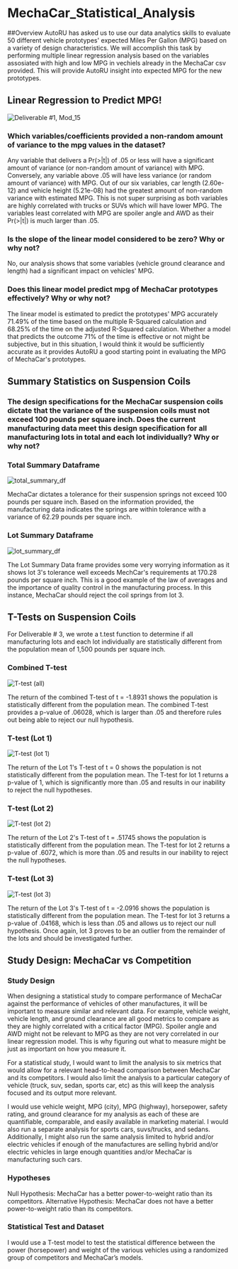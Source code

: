 # MechaCar_Statistical_Analysis

##Overview
AutoRU has asked us to use our data analytics skills to evaluate 50 different vehicle prototypes' expected Miles Per Gallon (MPG) based on a variety of design characteristics. We will accomplish this task by performing multiple linear regression analysis based on the variables assosiated with high and low MPG in vechiels already in the MechaCar csv provided. This will provide AutoRU insight into expected MPG for the new prototypes.

## Linear Regression to Predict MPG!

![Deliverable #1, Mod_15](https://user-images.githubusercontent.com/100163289/174489646-6a5f5108-62c1-4ed4-821d-ac75fcbad35b.png)

### Which variables/coefficients provided a non-random amount of variance to the mpg values in the dataset?
Any variable that delivers a Pr(>|t|) of .05 or less will have a significant amount of variance (or non-random amount of variance) with MPG. Conversely, any variable above .05 will have less variance (or random amount of variance) with MPG. Out of our six variables, car length (2.60e-12) and vehicle height (5.21e-08) had the greatest amount of non-random variance with estimated MPG. This is not super surprising as both variables are highly correlated with trucks or SUVs which will have lower MPG. The variables least correlated with MPG are spoiler angle and AWD as their Pr(>|t|) is much larger than .05.

### Is the slope of the linear model considered to be zero? Why or why not?
No, our analysis shows that some variables (vehicle ground clearance and length) had a significant impact on vehicles' MPG.

### Does this linear model predict mpg of MechaCar prototypes effectively? Why or why not?
The linear model is estimated to predict the prototypes' MPG accurately 71.49% of the time based on the multiple R-Squared calculation and 68.25% of the time on the adjusted R-Squared calculation. Whether a model that predicts the outcome 71% of the time is effective or not might be subjective, but in this situation, I would think it would be sufficiently accurate as it provides AutoRU a good starting point in evaluating the MPG of MechaCar's prototypes.

## Summary Statistics on Suspension Coils

### The design specifications for the MechaCar suspension coils dictate that the variance of the suspension coils must not exceed 100 pounds per square inch. Does the current manufacturing data meet this design specification for all manufacturing lots in total and each lot individually? Why or why not?

### Total Summary Dataframe
![total_summary_df](https://user-images.githubusercontent.com/100163289/174489796-488fda11-d755-48a8-a077-b3f22efaa15b.png)

MechaCar dictates a tolerance for their suspension springs not exceed 100 pounds per square inch. Based on the information provided, the manufacturing data indicates the springs are within tolerance with a variance of 62.29 pounds per square inch.
 

### Lot Summary Dataframe
![lot_summary_df](https://user-images.githubusercontent.com/100163289/174489799-4a6f82e0-548a-437e-8082-ab22a1c2b25a.png)

The Lot Summary Data frame provides some very worrying information as it shows lot 3's tolerance well exceeds MechCar's requirements at 170.28 pounds per square inch. This is a good example of the law of averages and the importance of quality control in the manufacturing process. In this instance, MechaCar should reject the coil springs from lot 3.

## T-Tests on Suspension Coils
For Deliverable # 3, we wrote a t.test function to determine if all manufacturing lots and each lot individually are statistically different from the population mean of 1,500 pounds per square inch.

### Combined T-test
![T-test (all)](https://user-images.githubusercontent.com/100163289/174496128-5aa49a19-cc15-4d6b-b594-3612c706b1ee.png)

The return of the combined T-test of t = -1.8931 shows the population is statistically different from the population mean. The combined T-test provides a p-value of .06028, which is larger than .05 and therefore rules out being able to reject our null hypothesis.

### T-test (Lot 1)
![T-test (lot 1)](https://user-images.githubusercontent.com/100163289/174496146-769235c0-e14e-4a77-8c67-a59b628d9b6f.png)

The return of the Lot 1's T-test of t = 0 shows the population is not statistically different from the population mean. The T-test for lot 1 returns a p-value of 1, which is significantly more than .05 and results in our inability to reject the null hypotheses.


### T-test (Lot 2)
![T-test (lot 2)](https://user-images.githubusercontent.com/100163289/174496148-0de69b5f-7d8c-4372-b1c4-c0258faa95d7.png)

The return of the Lot 2's T-test of t = .51745 shows the population is statistically different from the population mean. The T-test for lot 2 returns a p-value of .6072, which is more than .05 and results in our inability to reject the null hypotheses.

### T-test (Lot 3)
![T-test (lot 3)](https://user-images.githubusercontent.com/100163289/174496151-3183cf1a-d9be-48c0-aead-60a98b9d8889.png)

The return of the Lot 3's T-test of t = -2.0916 shows the population is statistically different from the population mean. The T-test for lot 3 returns a p-value of .04168, which is less than .05 and allows us to reject our null hypothesis. Once again, lot 3 proves to be an outlier from the remainder of the lots and should be investigated further.
 
## Study Design: MechaCar vs Competition

### Study Design

When designing a statistical study to compare performance of MechaCar against the performance of vehicles of other manufactures, it will be important to measure similar and relevant data. For example, vehicle weight, vehicle length, and ground clearance are all good metrics to compare as they are highly correlated with a critical factor (MPG). Spoiler angle and AWD might not be relevant to MPG as they are not very correlated in our linear regression model. This is why figuring out what to measure might be just as important on how you measure it. 

For a statistical study, I would want to limit the analysis to six metrics that would allow for a relevant head-to-head comparison between MechaCar and its competitors. I would also limit the analysis to a particular category of vehicle (truck, suv, sedan, sports car, etc) as this will keep the analysis focused and its output more relevant. 

I would use vehicle weight, MPG (city), MPG (highway), horsepower, safety rating, and ground clearance for my analysis as each of these are quantifiable, comparable, and easily available in marketing material. I would also run a separate analysis for sports cars, suvs/trucks, and sedans. Additionally, I might also run the same analysis limited to hybrid and/or electric vehicles if enough of the manufactures are selling hybrid and/or electric vehicles in large enough quantities and/or MechaCar is manufacturing such cars. 

### Hypotheses

Null Hypothesis: MechaCar has a better power-to-weight ratio than its competitors. 
Alternative Hypothesis: MechaCar does not have a better power-to-weight ratio than its competitors. 

### Statistical Test and Dataset

I would use a T-test model to test the statistical difference between the power (horsepower) and weight of the various vehicles using a randomized group of competitors and MechaCar’s models. 


